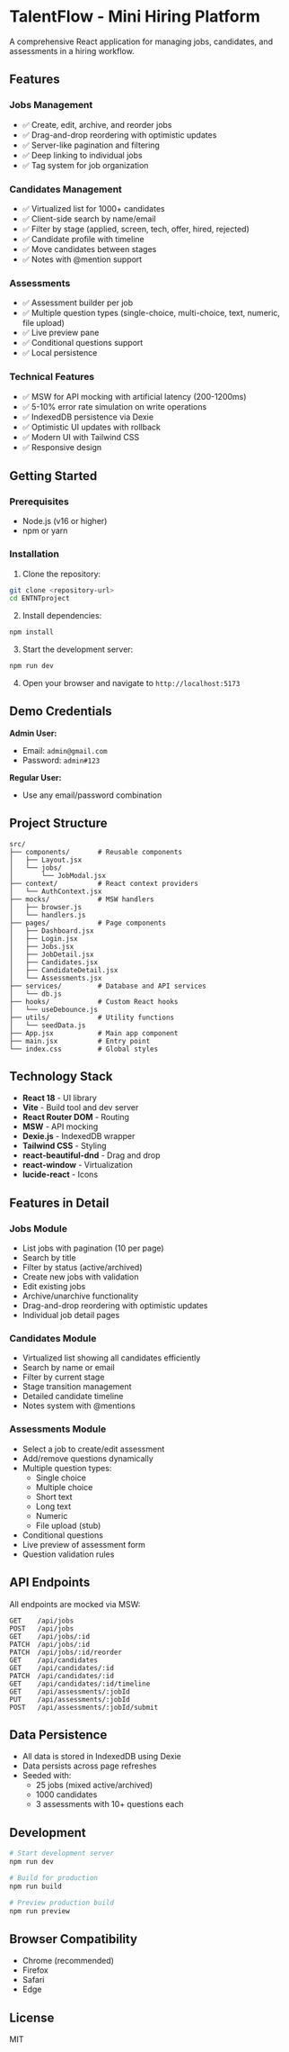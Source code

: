 # TalentFlow - Mini Hiring Platform

A comprehensive React application for managing jobs, candidates, and assessments in a hiring workflow.

## Features

### Jobs Management
- ✅ Create, edit, archive, and reorder jobs
- ✅ Drag-and-drop reordering with optimistic updates
- ✅ Server-like pagination and filtering
- ✅ Deep linking to individual jobs
- ✅ Tag system for job organization

### Candidates Management
- ✅ Virtualized list for 1000+ candidates
- ✅ Client-side search by name/email
- ✅ Filter by stage (applied, screen, tech, offer, hired, rejected)
- ✅ Candidate profile with timeline
- ✅ Move candidates between stages
- ✅ Notes with @mention support

### Assessments
- ✅ Assessment builder per job
- ✅ Multiple question types (single-choice, multi-choice, text, numeric, file upload)
- ✅ Live preview pane
- ✅ Conditional questions support
- ✅ Local persistence

### Technical Features
- ✅ MSW for API mocking with artificial latency (200-1200ms)
- ✅ 5-10% error rate simulation on write operations
- ✅ IndexedDB persistence via Dexie
- ✅ Optimistic UI updates with rollback
- ✅ Modern UI with Tailwind CSS
- ✅ Responsive design

## Getting Started

### Prerequisites
- Node.js (v16 or higher)
- npm or yarn

### Installation

1. Clone the repository:
```bash
git clone <repository-url>
cd ENTNTproject
```

2. Install dependencies:
```bash
npm install
```

3. Start the development server:
```bash
npm run dev
```

4. Open your browser and navigate to `http://localhost:5173`

## Demo Credentials

**Admin User:**
- Email: `admin@gmail.com`
- Password: `admin#123`

**Regular User:**
- Use any email/password combination

## Project Structure

```
src/
├── components/       # Reusable components
│   ├── Layout.jsx
│   └── jobs/
│       └── JobModal.jsx
├── context/          # React context providers
│   └── AuthContext.jsx
├── mocks/            # MSW handlers
│   ├── browser.js
│   └── handlers.js
├── pages/            # Page components
│   ├── Dashboard.jsx
│   ├── Login.jsx
│   ├── Jobs.jsx
│   ├── JobDetail.jsx
│   ├── Candidates.jsx
│   ├── CandidateDetail.jsx
│   └── Assessments.jsx
├── services/         # Database and API services
│   └── db.js
├── hooks/            # Custom React hooks
│   └── useDebounce.js
├── utils/            # Utility functions
│   └── seedData.js
├── App.jsx           # Main app component
├── main.jsx          # Entry point
└── index.css         # Global styles
```

## Technology Stack

- **React 18** - UI library
- **Vite** - Build tool and dev server
- **React Router DOM** - Routing
- **MSW** - API mocking
- **Dexie.js** - IndexedDB wrapper
- **Tailwind CSS** - Styling
- **react-beautiful-dnd** - Drag and drop
- **react-window** - Virtualization
- **lucide-react** - Icons

## Features in Detail

### Jobs Module
- List jobs with pagination (10 per page)
- Search by title
- Filter by status (active/archived)
- Create new jobs with validation
- Edit existing jobs
- Archive/unarchive functionality
- Drag-and-drop reordering with optimistic updates
- Individual job detail pages

### Candidates Module
- Virtualized list showing all candidates efficiently
- Search by name or email
- Filter by current stage
- Stage transition management
- Detailed candidate timeline
- Notes system with @mentions

### Assessments Module
- Select a job to create/edit assessment
- Add/remove questions dynamically
- Multiple question types:
  - Single choice
  - Multiple choice
  - Short text
  - Long text
  - Numeric
  - File upload (stub)
- Conditional questions
- Live preview of assessment form
- Question validation rules

## API Endpoints

All endpoints are mocked via MSW:

```
GET    /api/jobs
POST   /api/jobs
GET    /api/jobs/:id
PATCH  /api/jobs/:id
PATCH  /api/jobs/:id/reorder
GET    /api/candidates
GET    /api/candidates/:id
PATCH  /api/candidates/:id
GET    /api/candidates/:id/timeline
GET    /api/assessments/:jobId
PUT    /api/assessments/:jobId
POST   /api/assessments/:jobId/submit
```

## Data Persistence

- All data is stored in IndexedDB using Dexie
- Data persists across page refreshes
- Seeded with:
  - 25 jobs (mixed active/archived)
  - 1000 candidates
  - 3 assessments with 10+ questions each

## Development

```bash
# Start development server
npm run dev

# Build for production
npm run build

# Preview production build
npm run preview
```

## Browser Compatibility

- Chrome (recommended)
- Firefox
- Safari
- Edge

## License

MIT







